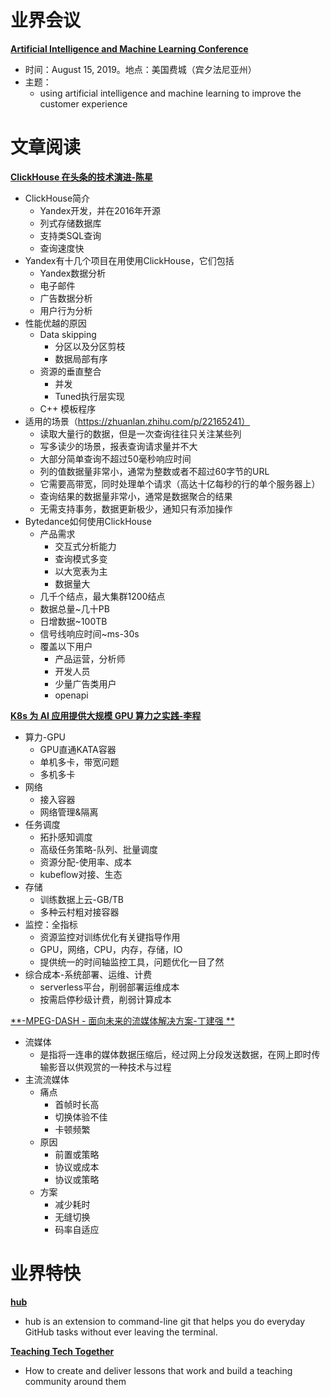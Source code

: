 # 业界会议

[**Artificial Intelligence and Machine Learning Conference**](https://www.comcastlabsconnect.com/phlai-2019)
* 时间：August 15, 2019。地点：美国费城（宾夕法尼亚州）
* 主题：
   * using artificial intelligence and machine learning to improve the customer experience


# 文章阅读

[**ClickHouse 在头条的技术演进-陈星**](https://ppt.geekbang.org/list/qconbj2019)
* ClickHouse简介
   * Yandex开发，并在2016年开源
   * 列式存储数据库
   * 支持类SQL查询
   * 查询速度快
* Yandex有十几个项目在用使用ClickHouse，它们包括
   * Yandex数据分析
   * 电子邮件
   * 广告数据分析
   * 用户行为分析
* 性能优越的原因
   * Data skipping
      * 分区以及分区剪枝
      * 数据局部有序
   * 资源的垂直整合
      * 并发
      * Tuned执行层实现
   * C++ 模板程序
* 适用的场景（https://zhuanlan.zhihu.com/p/22165241）
   * 读取大量行的数据，但是一次查询往往只关注某些列
   * 写多读少的场景，报表查询请求量并不大
   * 大部分简单查询不超过50毫秒响应时间
   * 列的值数据量非常小，通常为整数或者不超过60字节的URL
   * 它需要高带宽，同时处理单个请求（高达十亿每秒的行的单个服务器上）
   * 查询结果的数据量非常小，通常是数据聚合的结果
   * 无需支持事务，数据更新极少，通知只有添加操作
* Bytedance如何使用ClickHouse
   * 产品需求
      * 交互式分析能力
      * 查询模式多变
      * 以大宽表为主
      * 数据量大
   * 几千个结点，最大集群1200结点
   * 数据总量~几十PB
   * 日增数据~100TB
   * 信号线响应时间~ms-30s
   * 覆盖以下用户
      * 产品运营，分析师
      * 开发人员
      * 少量广告类用户
      * openapi


[**K8s 为 AI 应用提供大规模 GPU 算力之实践-李程**](https://ppt.geekbang.org/list/qconbj2019)
* 算力-GPU
   * GPU直通KATA容器
   * 单机多卡，带宽问题
   * 多机多卡
* 网络
   * 接入容器
   * 网络管理&隔离
* 任务调度
   * 拓扑感知调度
   * 高级任务策略-队列、批量调度
   * 资源分配-使用率、成本
   * kubeflow对接、生态
* 存储
   * 训练数据上云-GB/TB
   * 多种云村粗对接容器
* 监控：全指标
   * 资源监控对训练优化有关键指导作用
   * GPU，网络，CPU，内存，存储，IO
   * 提供统一的时间轴监控工具，问题优化一目了然
* 综合成本-系统部署、运维、计费
   * serverless平台，削弱部署运维成本
   * 按需启停秒级计费，削弱计算成本


[**-MPEG-DASH - 面向未来的流媒体解决方案-丁建强 **](https://ppt.geekbang.org/list/qconbj2019)
* 流媒体
   * 是指将一连串的媒体数据压缩后，经过网上分段发送数据，在网上即时传输影音以供观赏的一种技术与过程
* 主流流媒体
   * 痛点
      * 首帧时长高
      * 切换体验不佳
      * 卡顿频繁
   * 原因
      * 前置或策略
      * 协议或成本
      * 协议或策略
   * 方案
      * 减少耗时
      * 无缝切换
      * 码率自适应


# 业界特快

[**hub**](https://hub.github.com/)
* hub is an extension to command-line git that helps you do everyday GitHub tasks without ever leaving the terminal.


[**Teaching Tech Together**](http://teachtogether.tech/)
* How to create and deliver lessons that work and build a teaching community around them


